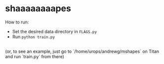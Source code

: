 # shaaaaaaaapes

How to run: 

* Set the desired data directory in `FLAGS.py`
* Run `python train.py`

<br>
(or, to see an example, just go to `/home/urops/andrewg/mshapes` on Titan and run `train.py` from there)
